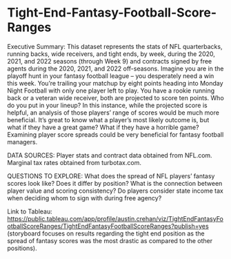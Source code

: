 # Tight-End-Fantasy-Football-Score-Ranges

Executive Summary: This dataset represents the stats of NFL quarterbacks, running backs, wide receivers, and tight ends, by week, during the 2020, 2021, and 2022 seasons (through Week 9) and contracts signed by free agents during the 2020, 2021, and 2022 off-seasons. Imagine you are in the playoff hunt in your fantasy football league – you desperately need a win this week. You’re trailing your matchup by eight points heading into Monday Night Football with only one player left to play. You have a rookie running back or a veteran wide receiver, both are projected to score ten points. Who do you put in your lineup? In this instance, while the projected score is helpful, an analysis of those players’ range of scores would be much more beneficial. It’s great to know what a player’s most likely outcome is, but what if they have a great game? What if they have a horrible game? Examining player score spreads could be very beneficial for fantasy football managers.

DATA SOURCES: Player stats and contract data obtained from NFL.com. Marginal tax rates obtained from turbotax.com. 

QUESTIONS TO EXPLORE: What does the spread of NFL players’ fantasy scores look like? Does it differ by position? What is the connection between player value and scoring consistency? Do players consider state income tax when deciding whom to sign with during free agency?

Link to Tableau: https://public.tableau.com/app/profile/austin.crehan/viz/TightEndFantasyFootballScoreRanges/TightEndFantasyFootballScoreRanges?publish=yes (storyboard focuses on results regarding the tight end position as the spread of fantasy scores was the most drastic as compared to the other positions).
